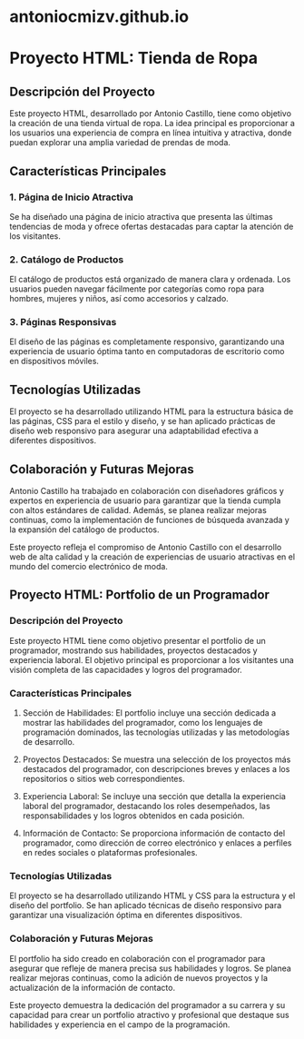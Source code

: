 # antoniocmizv.github.io
# Proyecto HTML: Tienda de Ropa

## Descripción del Proyecto

Este proyecto HTML, desarrollado por Antonio Castillo, tiene como objetivo la creación de una tienda virtual de ropa. La idea principal es proporcionar a los usuarios una experiencia de compra en línea intuitiva y atractiva, donde puedan explorar una amplia variedad de prendas de moda.

## Características Principales

### 1. Página de Inicio Atractiva
Se ha diseñado una página de inicio atractiva que presenta las últimas tendencias de moda y ofrece ofertas destacadas para captar la atención de los visitantes.

### 2. Catálogo de Productos
El catálogo de productos está organizado de manera clara y ordenada. Los usuarios pueden navegar fácilmente por categorías como ropa para hombres, mujeres y niños, así como accesorios y calzado.

### 3. Páginas Responsivas
El diseño de las páginas es completamente responsivo, garantizando una experiencia de usuario óptima tanto en computadoras de escritorio como en dispositivos móviles.

## Tecnologías Utilizadas

El proyecto se ha desarrollado utilizando HTML para la estructura básica de las páginas, CSS para el estilo y diseño, y se han aplicado prácticas de diseño web responsivo para asegurar una adaptabilidad efectiva a diferentes dispositivos.

## Colaboración y Futuras Mejoras

Antonio Castillo ha trabajado en colaboración con diseñadores gráficos y expertos en experiencia de usuario para garantizar que la tienda cumpla con altos estándares de calidad. Además, se planea realizar mejoras continuas, como la implementación de funciones de búsqueda avanzada y la expansión del catálogo de productos.

Este proyecto refleja el compromiso de Antonio Castillo con el desarrollo web de alta calidad y la creación de experiencias de usuario atractivas en el mundo del comercio electrónico de moda.

## Proyecto HTML: Portfolio de un Programador

### Descripción del Proyecto

Este proyecto HTML tiene como objetivo presentar el portfolio de un programador, mostrando sus habilidades, proyectos destacados y experiencia laboral. El objetivo principal es proporcionar a los visitantes una visión completa de las capacidades y logros del programador.

### Características Principales

1. Sección de Habilidades: El portfolio incluye una sección dedicada a mostrar las habilidades del programador, como los lenguajes de programación dominados, las tecnologías utilizadas y las metodologías de desarrollo.

2. Proyectos Destacados: Se muestra una selección de los proyectos más destacados del programador, con descripciones breves y enlaces a los repositorios o sitios web correspondientes.

3. Experiencia Laboral: Se incluye una sección que detalla la experiencia laboral del programador, destacando los roles desempeñados, las responsabilidades y los logros obtenidos en cada posición.

4. Información de Contacto: Se proporciona información de contacto del programador, como dirección de correo electrónico y enlaces a perfiles en redes sociales o plataformas profesionales.

### Tecnologías Utilizadas

El proyecto se ha desarrollado utilizando HTML y CSS para la estructura y el diseño del portfolio. Se han aplicado técnicas de diseño responsivo para garantizar una visualización óptima en diferentes dispositivos.

### Colaboración y Futuras Mejoras

El portfolio ha sido creado en colaboración con el programador para asegurar que refleje de manera precisa sus habilidades y logros. Se planea realizar mejoras continuas, como la adición de nuevos proyectos y la actualización de la información de contacto.

Este proyecto demuestra la dedicación del programador a su carrera y su capacidad para crear un portfolio atractivo y profesional que destaque sus habilidades y experiencia en el campo de la programación.